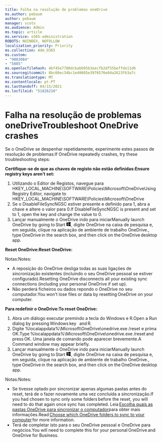 ```yaml
---
title: Falha na resolução de problemas oneDrive
ms.author: pebaum
author: pebaum
manager: scotv
ms.audience: Admin
ms.topic: article
ms.service: o365-administration
ROBOTS: NOINDEX, NOFOLLOW
localization_priority: Priority
ms.collection: Adm_O365
ms.custom:
- "9003084"
- "5885"
ms.openlocfilehash: 4bf45e7780dcbabb95b3eecfb2df55beffde11d6
ms.sourcegitcommit: 8bc60ec34bc1e40685e3976576e04a2623f63a7c
ms.translationtype: MT
ms.contentlocale: pt-PT
ms.lasthandoff: 04/15/2021
ms.locfileid: "51826210"
---
```

# <a name="troubleshoot-onedrive-crashes"></a><span data-ttu-id="ef3d4-102">Falha na resolução de problemas oneDrive</span><span class="sxs-lookup"><span data-stu-id="ef3d4-102">Troubleshoot OneDrive crashes</span></span>

<span data-ttu-id="ef3d4-103">Se o OneDrive se despenhar repetidamente, experimente estes passos de resolução de problemas:</span><span class="sxs-lookup"><span data-stu-id="ef3d4-103">If OneDrive repeatedly crashes, try these troubleshooting steps:</span></span>

<span data-ttu-id="ef3d4-104">**Certifique-se de que as chaves de registo não estão definidas:**</span><span class="sxs-lookup"><span data-stu-id="ef3d4-104">**Ensure registry keys aren’t set:**</span></span>

1. <span data-ttu-id="ef3d4-105">Utilizando o Editor de Registos, navegue para HKEY_LOCAL_MACHINE\SOFTWARE\Policies\Microsoft\OneDrive</span><span class="sxs-lookup"><span data-stu-id="ef3d4-105">Using Registry Editor, navigate to HKEY_LOCAL_MACHINE\SOFTWARE\Policies\Microsoft\OneDrive</span></span>
2. <span data-ttu-id="ef3d4-106">Se o DisableFileSyncNGSC estiver presente e definido para 1, abra a chave e altere o valor para 0.</span><span class="sxs-lookup"><span data-stu-id="ef3d4-106">If DisableFileSyncNGSC is present and set to 1, open the key and change the value to 0.</span></span>
3. <span data-ttu-id="ef3d4-107">Lançar manualmente o OneDrive indo para iniciar</span><span class="sxs-lookup"><span data-stu-id="ef3d4-107">Manually launch OneDrive by going to Start</span></span> ![Prima a tecla Windows](data:image/png;base64,iVBORw0KGgoAAAANSUhEUgAAABEAAAAOCAYAAADJ7fe0AAAAAXNSR0IArs4c6QAAAARnQU1BAACxjwv8YQUAAAAJcEhZcwAADsQAAA7EAZUrDhsAAADxSURBVDhPY/wPBAx4wR+Gd6/fM7x9/ZTh9ZuXDGdPnWE4tH0rw/UHDxlaVp9kCDCSYWABKfv35wfD+/cfGV4+fcLw5uVjhlOXzzFsX/qWYebmZAZPWWOGO2DD8ACQS9Y3e4Bcg4Y9/t94fPa/CoY4Aq8/+xik/T8TkEMxGDyGgANWwSqeobvbGSyAADIM3BwCDKXd3QyfoCLoQEGAA0xTxSWjsYMJwLHjkruU4UXSJ4YnT54x3Dh/luHmjfMMmw9wMjCDlRAGBDPgjy8fGT5//8rw9P4Thge3zzNcvXmDYevmfQzXb1xlmH/0ATADyjAAAKdWkD3ZSwNeAAAAAElFTkSuQmCC)<span data-ttu-id="ef3d4-109">, digite OneDrive na caixa de pesquisa e, em seguida, clique na aplicação de ambiente de trabalho OneDrive.</span><span class="sxs-lookup"><span data-stu-id="ef3d4-109">, type OneDrive in the search box, and then click on the OneDrive desktop app.</span></span>

<span data-ttu-id="ef3d4-110">**Reset OneDrive:**</span><span class="sxs-lookup"><span data-stu-id="ef3d4-110">**Reset OneDrive:**</span></span>

<span data-ttu-id="ef3d4-111">Notas:</span><span class="sxs-lookup"><span data-stu-id="ef3d4-111">Notes:</span></span>

- <span data-ttu-id="ef3d4-112">A reposição do OneDrive desliga todas as suas ligações de sincronização existentes (incluindo o seu OneDrive pessoal se estiver configurado).</span><span class="sxs-lookup"><span data-stu-id="ef3d4-112">Resetting OneDrive disconnects all your existing sync connections (including your personal OneDrive if set up).</span></span>
- <span data-ttu-id="ef3d4-113">Não perderá ficheiros ou dados repondo o OneDrive no seu computador.</span><span class="sxs-lookup"><span data-stu-id="ef3d4-113">You won't lose files or data by resetting OneDrive on your computer.</span></span>

<span data-ttu-id="ef3d4-114">**Para redefinir o OneDrive:**</span><span class="sxs-lookup"><span data-stu-id="ef3d4-114">**To reset OneDrive:**</span></span>

1. <span data-ttu-id="ef3d4-115">Abra um diálogo executar premindo a tecla do Windows e R.</span><span class="sxs-lookup"><span data-stu-id="ef3d4-115">Open a Run dialog by pressing Windows key    and R.</span></span>
2. <span data-ttu-id="ef3d4-116">Digite %localappdata%\Microsoft\OneDrive\onedrive.exe /reset e prima OK.</span><span class="sxs-lookup"><span data-stu-id="ef3d4-116">Type %localappdata%\Microsoft\OneDrive\onedrive.exe /reset and press OK.</span></span> <span data-ttu-id="ef3d4-117">Uma janela de comando pode aparecer brevemente.</span><span class="sxs-lookup"><span data-stu-id="ef3d4-117">A Command window may appear briefly.</span></span>
3. <span data-ttu-id="ef3d4-118">Lançar manualmente o OneDrive indo para iniciar</span><span class="sxs-lookup"><span data-stu-id="ef3d4-118">Manually launch OneDrive by going to Start</span></span> ![Prima a tecla Windows](data:image/png;base64,iVBORw0KGgoAAAANSUhEUgAAABEAAAAOCAYAAADJ7fe0AAAAAXNSR0IArs4c6QAAAARnQU1BAACxjwv8YQUAAAAJcEhZcwAADsQAAA7EAZUrDhsAAADxSURBVDhPY/wPBAx4wR+Gd6/fM7x9/ZTh9ZuXDGdPnWE4tH0rw/UHDxlaVp9kCDCSYWABKfv35wfD+/cfGV4+fcLw5uVjhlOXzzFsX/qWYebmZAZPWWOGO2DD8ACQS9Y3e4Bcg4Y9/t94fPa/CoY4Aq8/+xik/T8TkEMxGDyGgANWwSqeobvbGSyAADIM3BwCDKXd3QyfoCLoQEGAA0xTxSWjsYMJwLHjkruU4UXSJ4YnT54x3Dh/luHmjfMMmw9wMjCDlRAGBDPgjy8fGT5//8rw9P4Thge3zzNcvXmDYevmfQzXb1xlmH/0ATADyjAAAKdWkD3ZSwNeAAAAAElFTkSuQmCC)<span data-ttu-id="ef3d4-120">, digite OneDrive na caixa de pesquisa e, em seguida, clique na aplicação de ambiente de trabalho OneDrive.</span><span class="sxs-lookup"><span data-stu-id="ef3d4-120">, type OneDrive in the search box, and then click on the OneDrive desktop app.</span></span>

<span data-ttu-id="ef3d4-121">Notas:</span><span class="sxs-lookup"><span data-stu-id="ef3d4-121">Notes:</span></span>

- <span data-ttu-id="ef3d4-122">Se tivesse optado por sincronizar apenas algumas pastas antes do reset, terá de o fazer novamente uma vez concluída a sincronização.</span><span class="sxs-lookup"><span data-stu-id="ef3d4-122">If you had chosen to sync only some folders before the reset, you will need to do that again once sync has completed.</span></span> <span data-ttu-id="ef3d4-123">Leia [Escolha quais as pastas OneDrive para sincronizar o computador](https://support.office.com/article/98b8b011-8b94-419b-aa95-a14ff2415e85)para obter mais   informações.</span><span class="sxs-lookup"><span data-stu-id="ef3d4-123">Read [Choose which OneDrive folders to sync to your computer](https://support.office.com/article/98b8b011-8b94-419b-aa95-a14ff2415e85) for more information.</span></span>
- <span data-ttu-id="ef3d4-124">Terá de completar isto para o seu OneDrive pessoal e OneDrive para negócios.</span><span class="sxs-lookup"><span data-stu-id="ef3d4-124">You will need to complete this for your personal OneDrive and OneDrive for Business.</span></span>